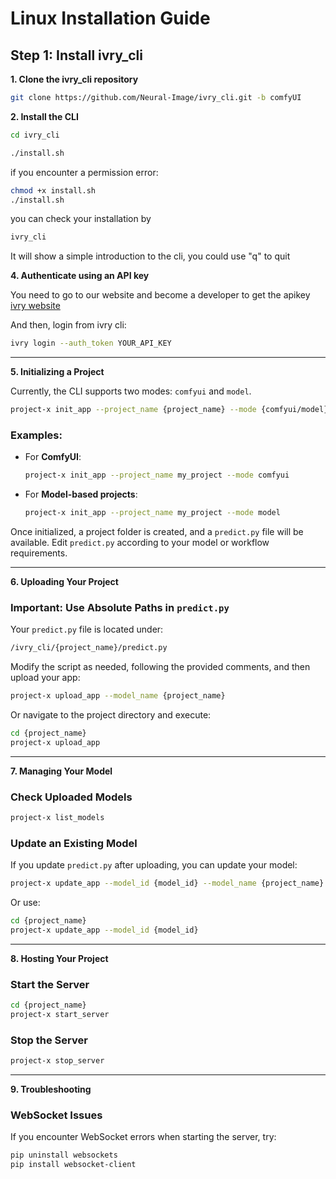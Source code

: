 # **Linux Installation Guide**

## **Step 1: Install ivry_cli**

**1. Clone the ivry_cli repository**

```bash
git clone https://github.com/Neural-Image/ivry_cli.git -b comfyUI
```

**2. Install the CLI**

```bash
cd ivry_cli
```

```bash
./install.sh
```

if you encounter a permission error:
```bash
chmod +x install.sh
./install.sh
```

you can check your installation by
```bash
ivry_cli
```

It will show a simple introduction to the cli, you could use "q" to quit

**4. Authenticate using an API key**

You need to go to our website and become a developer to get the apikey [ivry website](https://ivry.co/account)

And then, login from ivry cli:
```bash
ivry login --auth_token YOUR_API_KEY
```

---

**5. Initializing a Project**

Currently, the CLI supports two modes: `comfyui` and `model`.

```bash
project-x init_app --project_name {project_name} --mode {comfyui/model}
```

### Examples:
- For **ComfyUI**:
  ```bash
  project-x init_app --project_name my_project --mode comfyui
  ```
- For **Model-based projects**:
  ```bash
  project-x init_app --project_name my_project --mode model
  ```

Once initialized, a project folder is created, and a `predict.py` file will be available. Edit `predict.py` according to your model or workflow requirements.

---

**6. Uploading Your Project**

### Important: Use Absolute Paths in `predict.py`

Your `predict.py` file is located under:
```bash
/ivry_cli/{project_name}/predict.py
```
Modify the script as needed, following the provided comments, and then upload your app:

```bash
project-x upload_app --model_name {project_name}
```
Or navigate to the project directory and execute:
```bash
cd {project_name}
project-x upload_app
```

---

**7. Managing Your Model**

### Check Uploaded Models
```bash
project-x list_models
```

### Update an Existing Model
If you update `predict.py` after uploading, you can update your model:
```bash
project-x update_app --model_id {model_id} --model_name {project_name}
```
Or use:
```bash
cd {project_name}
project-x update_app --model_id {model_id}
```

---

**8. Hosting Your Project**

### Start the Server

```bash
cd {project_name}
project-x start_server
```

### Stop the Server
```bash
project-x stop_server
```

---

**9. Troubleshooting**

### WebSocket Issues
If you encounter WebSocket errors when starting the server, try:
```bash
pip uninstall websockets
pip install websocket-client
```